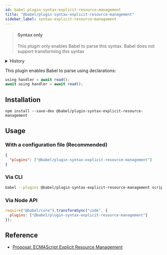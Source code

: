 ```yaml
---
id: babel-plugin-syntax-explicit-resource-management
title: "@babel/plugin-syntax-explicit-resource-management"
sidebar_label: syntax-explicit-resource-management
---
```


> #### Syntax only
>
> This plugin only enables Babel to parse this syntax. Babel does not support transforming this syntax

<details>
  <summary>History</summary>

| Version | Changes |
| --- | --- |
| v7.22.0 | Supports `await using` |
</details>

This plugin enables Babel to parse using declarations:

```js title="JavaScript"
using handler = await read();
await using handler = await read();
```

## Installation

```shell npm2yarn
npm install --save-dev @babel/plugin-syntax-explicit-resource-management
```

## Usage

### With a configuration file (Recommended)

```json title="babel.config.json"
{
  "plugins": ["@babel/plugin-syntax-explicit-resource-management"]
}
```

### Via CLI

```sh title="Shell"
babel --plugins @babel/plugin-syntax-explicit-resource-management script.js
```

### Via Node API

```js title="JavaScript"
require("@babel/core").transformSync("code", {
  plugins: ["@babel/plugin-syntax-explicit-resource-management"]
});
```

## Reference
- [Proposal: ECMAScript Explicit Resource Management](https://github.com/tc39/proposal-explicit-resource-management)
